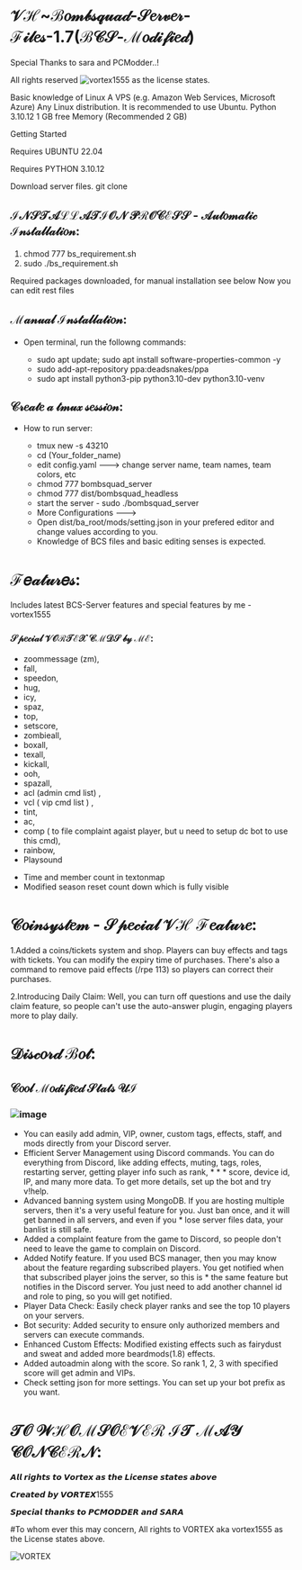 # 𝒱ℋ~ℬ𝑜𝓂𝒷𝓈𝓆𝓊𝒶𝒹-𝒮𝑒𝓇𝓋𝑒𝓇-ℱ𝒾𝓁𝑒𝓈-1.7(ℬ𝒞𝒮-ℳ𝑜𝒹𝒾𝒻𝒾𝑒𝒹)

Special Thanks to sara and PCModder..!

All rights reserved ![vortex1555]([https://github.com/hypervortex]) as the license states.

Basic knowledge of Linux
A VPS (e.g. Amazon Web Services, Microsoft Azure)
Any Linux distribution.
It is recommended to use Ubuntu.
Python 3.10.12
1 GB free Memory (Recommended 2 GB)

Getting Started

Requires UBUNTU 22.04

Requires PYTHON 3.10.12

Download server files.
git clone <github-link>

## ℐ𝒩𝒮𝒯𝒜ℒℒ𝒜𝒯ℐ𝒪𝒩 𝒫ℛ𝒪𝒞ℰ𝒮𝒮 - 𝒜𝓊𝓉𝑜𝓂𝒶𝓉𝒾𝒸 ℐ𝓃𝓈𝓉𝒶𝓁𝓁𝒶𝓉𝒾𝑜𝓃:
1. chmod 777 bs_requirement.sh
2. sudo ./bs_requirement.sh

Required packages downloaded, for manual installation see below
Now you can edit rest files

## ℳ𝒶𝓃𝓊𝒶𝓁 ℐ𝓃𝓈𝓉𝒶𝓁𝓁𝒶𝓉𝒾𝑜𝓃:
- Open terminal, run the followng commands:

  - sudo apt update; sudo apt install software-properties-common -y
  - sudo add-apt-repository ppa:deadsnakes/ppa
  - sudo apt install python3-pip python3.10-dev python3.10-venv

## 𝒞𝓇𝑒𝒶𝓉𝑒 𝒶 𝓉𝓂𝓊𝓍 𝓈𝑒𝓈𝓈𝒾𝑜𝓃:
- How to run server:

  - tmux new -s 43210
  - cd (Your_folder_name)
  - edit config.yaml ---> change server name, team names, team colors, etc
  - chmod 777 bombsquad_server
  - chmod 777 dist/bombsquad_headless
  - start the server - sudo ./bombsquad_server
  - More Configurations  --->
  - Open dist/ba_root/mods/setting.json in your prefered editor and change values according to you.
  - Knowledge of BCS files and basic editing senses is expected.

# ℱ𝑒𝒶𝓉𝓊𝓇𝑒𝓈:
Includes latest BCS-Server features and special features by me - vortex1555

### 𝒮𝓅𝑒𝒸𝒾𝒶𝓁 𝒱𝒪ℛ𝒯ℰ𝒳 𝒞ℳ𝒟𝒮 𝒷𝓎 ℳℰ:
- zoommessage (zm),
- fall,
- speedon,
- hug,
- icy,
- spaz,
- top,
- setscore,
- zombieall,
- boxall,
- texall,
- kickall,
- ooh,
- spazall,
- acl (admin cmd list) ,
- vcl ( vip cmd list ) ,
- tint,
- ac,
- comp ( to file complaint agaist player, but u need to setup dc bot to use this cmd),
- rainbow,
- Playsound
 * Time and member count in textonmap 
 * Modified season reset count down which is fully visible

# 𝒞𝑜𝒾𝓃𝓈𝓎𝓈𝓉𝑒𝓂 - 𝒮𝓅𝑒𝒸𝒾𝒶𝓁 𝒱ℋ ℱ𝑒𝒶𝓉𝓊𝓇𝑒:

1.Added a coins/tickets system and shop. Players can buy effects and tags with tickets. You can modify the expiry time of purchases. There's also a command to remove paid effects (/rpe 113) so players can correct their purchases.

2.Introducing Daily Claim:
Well, you can turn off questions and use the daily claim feature, so people can't use the auto-answer plugin, engaging players more to play daily.

# 𝒟𝒾𝓈𝒸𝑜𝓇𝒹 ℬ𝑜𝓉:

## 𝒞𝑜𝑜𝓁 ℳ𝑜𝒹𝒾𝒻𝒾𝑒𝒹 𝒮𝓉𝒶𝓉𝓈 𝒰ℐ
### ![image](https://github.com/hypervortex/Bombsuqad-Modded-Server-Files/assets/75498823/250b1511-627d-44ab-b397-98077c27246b)

* You can easily add admin, VIP, owner, custom tags, effects, staff, and mods directly from your Discord server.
* Efficient Server Management using Discord commands. You can do everything from Discord, like adding effects, muting, tags, roles, restarting server, getting player info such as rank, * * * score, device id, IP, and many more data. To get more details, set up the bot and try v!help.
* Advanced banning system using MongoDB. If you are hosting multiple servers, then it's a very useful feature for you. Just ban once, and it will get banned in all servers, and even if you * lose server files data, your banlist is still safe.
* Added a complaint feature from the game to Discord, so people don't need to leave the game to complain on Discord.
* Added Notify feature. If you used BCS manager, then you may know about the feature regarding subscribed players. You get notified when that subscribed player joins the server, so this is * the same feature but notifies in the Discord server. You just need to add another channel id and role to ping, so you will get notified.
* Player Data Check: Easily check player ranks and see the top 10 players on your servers.
* Bot security: Added security to ensure only authorized members and servers can execute commands.
* Enhanced Custom Effects: Modified existing effects such as fairydust and sweat and added more beardmods(1.8) effects.
* Added autoadmin along with the score. So rank 1, 2, 3 with specified score will get admin and VIPs.
* Check setting json for more settings. You can set up your bot prefix as you want.

# 𝒯𝒪 𝒲ℋ𝒪ℳ𝒮𝒪ℰ𝒱ℰℛ ℐ𝒯 ℳ𝒜𝒴 𝒞𝒪𝒩𝒞ℰℛ𝒩:

𝘼𝙡𝙡 𝙧𝙞𝙜𝙝𝙩𝙨 𝙩𝙤 𝙑𝙤𝙧𝙩𝙚𝙭 𝙖𝙨 𝙩𝙝𝙚 𝙇𝙞𝙘𝙚𝙣𝙨𝙚 𝙨𝙩𝙖𝙩𝙚𝙨 𝙖𝙗𝙤𝙫𝙚

𝘾𝙧𝙚𝙖𝙩𝙚𝙙 𝙗𝙮 𝙑𝙊𝙍𝙏𝙀𝙓1555

𝙎𝙥𝙚𝙘𝙞𝙖𝙡 𝙩𝙝𝙖𝙣𝙠𝙨 𝙩𝙤 𝙋𝘾𝙈𝙊𝘿𝘿𝙀𝙍 𝙖𝙣𝙙 𝙎𝘼𝙍𝘼


#To whom ever this may concern, All rights to VORTEX aka vortex1555 as the License states above.

![VORTEX](https://github.com/hypervortex/Bombsuqad-Modded-Server-Files/assets/54455412/7e4329ac-6159-4beb-83b3-ea0bd3a90d66)

